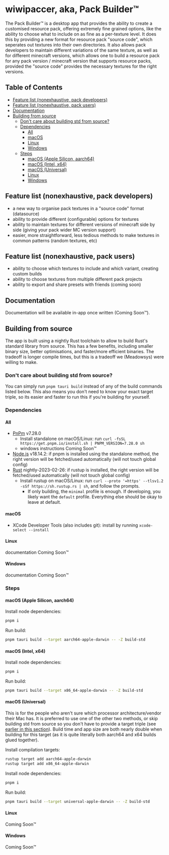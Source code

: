 <!-- markdownlint-disable MD024 -->
# wiwipaccer, aka, Pack Builder&trade; <!-- omit from toc -->

The Pack Builder&trade; is a desktop app that provides the ability to create a customised resource pack, offering extremely fine grained options, like the ability to choose what to include on as fine as a per-texture level. It does this by providing a new format for resource pack "source code", which seperates out textures into their own directories. It also allows pack developers to maintain different variations of the same texture, as well as for different minecraft versions, which allows one to build a resource pack for any pack version / minecraft version that supports resource packs, provided the "source code" provides the necessary textures for the right versions.

## Table of Contents <!-- omit from toc -->

- [Feature list (nonexhaustive, pack developers)](#feature-list-nonexhaustive-pack-developers)
- [Feature list (nonexhaustive, pack users)](#feature-list-nonexhaustive-pack-users)
- [Documentation](#documentation)
- [Building from source](#building-from-source)
  - [Don't care about building std from source?](#dont-care-about-building-std-from-source)
  - [Dependencies](#dependencies)
    - [All](#all)
    - [macOS](#macos)
    - [Linux](#linux)
    - [Windows](#windows)
  - [Steps](#steps)
    - [macOS (Apple Silicon, aarch64)](#macos-apple-silicon-aarch64)
    - [macOS (Intel, x64)](#macos-intel-x64)
    - [macOS (Universal)](#macos-universal)
    - [Linux](#linux-1)
    - [Windows](#windows-1)

## Feature list (nonexhaustive, pack developers)

- a new way to organise pack textures in a "source code" format (datasource)
- ability to provide different (configurable) options for textures
- ability to maintain textures for different versions of minecraft side by side (giving your pack wider MC version support)
- easier, more straightforward, less tedious methods to make textures in common patterns (random textures, etc)
<!-- - in dev mode: Will rebuild the pack on save, and with an installed mod, will auto reload the textures ingame after build success -->

## Feature list (nonexhaustive, pack users)

- ability to choose which textures to include and which variant, creating custom builds
- ability to choose textures from multiple different pack projects
- ability to export and share presets with friends (coming soon)

## Documentation

Documentation will be available in-app once written (Coming Soon&trade;).

## Building from source

The app is built using a nightly Rust toolchain to allow to build Rust's standard library from source. This has a few benefits, including smaller binary size, better optimisations, and faster/more efficient binaries. The tradeoff is longer compile times, but this is a tradeoff we (Meadowsys) were willing to make.

### Don't care about building std from source?

You can simply run `pnpm tauri build` instead of any of the build commands listed below. This also means you don't need to know your exact target triple, so its easier and faster to run this if you're building for yourself.

### Dependencies

#### All

- [PnPm] v7.28.0
  - Install standalone on macOS/Linux: run `curl -fsSL https://get.pnpm.io/install.sh | PNPM_VERSION=7.28.0 sh`
  - windows instructions Coming Soon™
- [Node.js] v18.14.2: if pnpm is installed using the standalone method, the right version will be fetched/used automatically (will not touch global config)
- [Rust] nightly-2023-02-26: if rustup is installed, the right version will be fetched/used automatically (will not touch global config)
  - Install rustup on macOS/Linux: run `curl --proto '=https' --tlsv1.2 -sSf https://sh.rustup.rs | sh`, and follow the prompts.
    - If only building, the `minimal` profile is enough. If developing, you likely want the `default` profile. Everything else should be okay to leave at default.

#### macOS

- XCode Developer Tools (also includes git): install by running `xcode-select --install`

#### Linux

documentation Coming Soon™

#### Windows

documentation Coming Soon™

### Steps

#### macOS (Apple Silicon, aarch64)

Install node dependencies:

```sh
pnpm i
```

Run build:

```sh
pnpm tauri build --target aarch64-apple-darwin -- -Z build-std
```

#### macOS (Intel, x64)

Install node dependencies:

```sh
pnpm i
```

Run build:

```sh
pnpm tauri build --target x86_64-apple-darwin -- -Z build-std
```

#### macOS (Universal)

This is for the people who aren't sure which processor architecture/vendor their Mac has. It is preferred to use one of the other two methods, or skip building std from source so you don't have to provide a target triple (see [earlier in this section](#dont-care-about-building-std-from-source)). Build time and app size are both nearly double when building for this target (as it is quite literally both aarch64 and x64 builds glued together).

Install compilation targets:

```sh
rustup target add aarch64-apple-darwin
rustup target add x86_64-apple-darwin
```

Install node dependencies:

```sh
pnpm i
```

Run build:

```sh
pnpm tauri build --target universal-apple-darwin -- -Z build-std
```

#### Linux

Coming Soon™

#### Windows

Coming Soon™

<!-- links -->

[Node.js]: https://nodejs.org/
[PnPm]: https://pnpm.io
[Rust]: https://www.rust-lang.org

